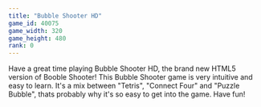 ```yaml
---
title: "Bubble Shooter HD"
game_id: 40075
game_width: 320
game_height: 480
rank: 0
---
```

Have a great time playing Bubble Shooter HD, the brand new HTML5 version of Booble Shooter!  This Bubble Shooter game is very intuitive and easy to learn. It's a mix between "Tetris", "Connect Four" and "Puzzle Bubble", thats probably why it's so easy to get into the game. Have fun!